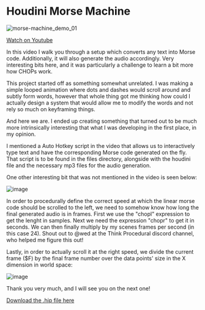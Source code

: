 # Houdini Morse Machine

![morse-machine_demo_01](https://user-images.githubusercontent.com/81909946/129100191-be036bd3-8b3a-4b04-a7d7-19d9722e4448.gif)

[Watch on Youtube](https://youtu.be/rKTLy-FtEzE)

In this video I walk you through a setup which converts any text into Morse code. Additionally, it will also generate the audio accordingly. Very interesting bits here, and it was particularly a challenge to learn a bit more how CHOPs work.

This project started off as something somewhat unrelated. I was making a simple looped animation where dots and dashes would scroll around and subtly form words, however that whole thing got me thinking how could I actually design a system that would allow me to modify the words and not rely so much on keyframing things.

And here we are. I ended up creating something that turned out to be much more intrinsically interesting that what I was developing in the first place, in my opinion.

I mentioned a Auto Hotkey script in the video that allows us to interactively type text and have the corresponding Morse code generated on the fly. That script is to be found in the files directory, alongside with the houdini file and the necessary mp3 files for the audio generation.

One other interesting bit that was not mentioned in the video is seen below:

![image](https://user-images.githubusercontent.com/81909946/129100396-ee6f4b57-e8cc-45ad-9a65-aee6517f2c9b.png)

In order to procedurally define the correct speed at which the linear morse code should be scrolled to the left, we need to somehow know how long the final generated audio is in frames. First we use the "chopl" expression to get the lenght in samples. Next we need the expression "chopr" to get it in seconds. We can then finally multiply by my scenes frames per second (in this case 24). Shout out to @wed at the Think Procedural discord channel, who helped me figure this out!

Lastly, in order to actually scroll it at the right speed, we divide the current frame ($F) by the final frame number over the data points' size in the X dimension in world space:

![image](https://user-images.githubusercontent.com/81909946/129101338-6c46bdae-ad7c-42b5-91b7-6b56ef90b5e6.png)

Thank you very much, and I will see you on the next one!

[Download the .hip file here](https://github.com/ribponce/particula/blob/master/tutorials/houdini_morse_machine/files/particula_morse_machine_SHARE.hip)




